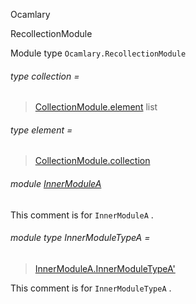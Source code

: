 Ocamlary

RecollectionModule

Module type `Ocamlary.RecollectionModule`

<a id="type-collection"></a>

###### type collection =

> [CollectionModule.element](Ocamlary.CollectionModule.md#type-element) list

<a id="type-element"></a>

###### type element =

> [CollectionModule.collection](Ocamlary.CollectionModule.md#type-collection)

<a id="module-InnerModuleA"></a>

###### module [InnerModuleA](Ocamlary.module-type-RecollectionModule.InnerModuleA.md)

This comment is for `InnerModuleA` .

<a id="module-type-InnerModuleTypeA"></a>

###### module type InnerModuleTypeA =

> [InnerModuleA.InnerModuleTypeA'](Ocamlary.module-type-RecollectionModule.InnerModuleA.module-type-InnerModuleTypeA'.md)

This comment is for `InnerModuleTypeA` .

